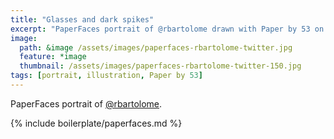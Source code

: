 ```yaml
---
title: "Glasses and dark spikes"
excerpt: "PaperFaces portrait of @rbartolome drawn with Paper by 53 on an iPad."
image: 
  path: &image /assets/images/paperfaces-rbartolome-twitter.jpg 
  feature: *image
  thumbnail: /assets/images/paperfaces-rbartolome-twitter-150.jpg
tags: [portrait, illustration, Paper by 53]
---
```


PaperFaces portrait of [@rbartolome](http://twitter.com/rbartolome).

{% include boilerplate/paperfaces.md %}
